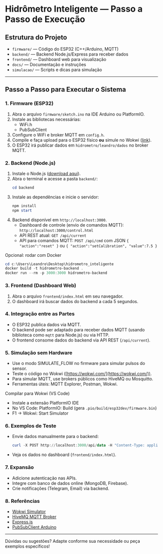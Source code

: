 
# Hidrômetro Inteligente — Passo a Passo de Execução

## Estrutura do Projeto

- `firmware/` — Código do ESP32 (C++/Arduino, MQTT)
- `backend/` — Backend Node.js/Express para receber dados
- `frontend/` — Dashboard web para visualização
- `docs/` — Documentação e instruções
- `simulacao/` — Scripts e dicas para simulação

---

## Passo a Passo para Executar o Sistema

### 1. Firmware (ESP32)

1. Abra o arquivo `firmware/sketch.ino` na IDE Arduino ou PlatformIO.
2. Instale as bibliotecas necessárias:
   - WiFi.h
   - PubSubClient
3. Configure o WiFi e broker MQTT em `config.h`.
4. Compile e faça upload para o ESP32 físico **ou** simule no Wokwi ([link](https://wokwi.com/)).
5. O ESP32 irá publicar dados em `hidrometro/leandro/dados` no broker MQTT.

### 2. Backend (Node.js)

1. Instale o Node.js ([download aqui](https://nodejs.org/)).
2. Abra o terminal e acesse a pasta `backend/`:
   ```powershell
   cd backend
   ```
3. Instale as dependências e inicie o servidor:
   ```powershell
   npm install
   npm start
   ```
4. Backend disponível em `http://localhost:3000`.
   - Dashboard de controle (envio de comandos MQTT): `http://localhost:3000/control.html`
   - API REST atual: `GET /api/current`
   - API para comandos MQTT: `POST /api/cmd` com JSON `{ "action":"reset" }` ou `{ "action":"setCalibration", "value":7.5 }`

Opcional: rodar com Docker
```powershell
cd c:\Users\Leandro\Desktop\hidrometro_inteligente
docker build -t hidrometro-backend .
docker run --rm -p 3000:3000 hidrometro-backend
```

### 3. Frontend (Dashboard Web)

1. Abra o arquivo `frontend/index.html` em seu navegador.
2. O dashboard irá buscar dados do backend a cada 5 segundos.

### 4. Integração entre as Partes

- O ESP32 publica dados via MQTT.
- O backend pode ser adaptado para receber dados MQTT (usando biblioteca como `mqtt` para Node.js) ou via HTTP.
- O frontend consome dados do backend via API REST (`/api/current`).

### 5. Simulação sem Hardware

- Use o modo SIMULATE_FLOW no firmware para simular pulsos do sensor.
- Teste o código no Wokwi ([https://wokwi.com/](https://wokwi.com/)).
- Para simular MQTT, use brokers públicos como HiveMQ ou Mosquitto.
- Ferramentas úteis: MQTT Explorer, Postman, Wokwi.

Compilar para Wokwi (VS Code)
- Instale a extensão PlatformIO IDE
- No VS Code: PlatformIO: Build (gera `.pio/build/esp32dev/firmware.bin`)
- F1 → Wokwi: Start Simulator

### 6. Exemplos de Teste

- Envie dados manualmente para o backend:
  ```powershell
  curl -X POST http://localhost:3000/api/data -H "Content-Type: application/json" -d "{\"totalLiters\":123.4,\"flowRate\":5.6}"
  ```
- Veja os dados no dashboard (`frontend/index.html`).

### 7. Expansão

- Adicione autenticação nas APIs.
- Integre com banco de dados online (MongoDB, Firebase).
- Crie notificações (Telegram, Email) via backend.

### 8. Referências

- [Wokwi Simulator](https://wokwi.com/)
- [HiveMQ MQTT Broker](https://www.hivemq.com/public-mqtt-broker/)
- [Express.js](https://expressjs.com/)
- [PubSubClient Arduino](https://pubsubclient.knolleary.net/)

---

Dúvidas ou sugestões? Adapte conforme sua necessidade ou peça exemplos específicos!
